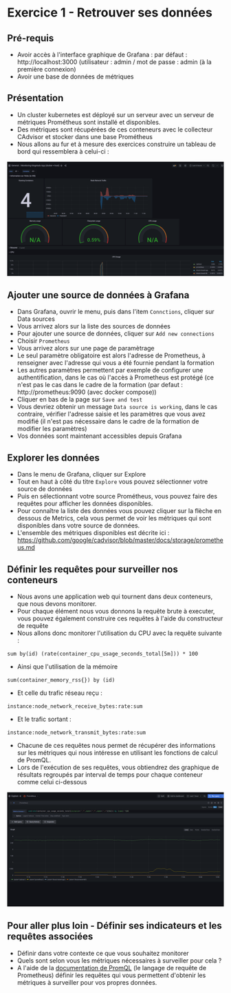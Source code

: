 # Exercice 1 - Retrouver ses données

## Pré-requis

- Avoir accès à l'interface graphique de Grafana : par défaut : http://localhost:3000 (utilisateur : admin / mot de passe : admin (à la première connexion)
- Avoir une base de données de métriques

## Présentation 

- Un cluster kubernetes est déployé sur un serveur avec un serveur de métriques Prométheus sont installé et disponibles.
- Des métriques sont récupérées de ces conteneurs avec le collecteur CAdvisor et stocker dans une base Prométheus
- Nous allons au fur et à mesure des exercices construire un tableau de bord qui ressemblera à celui-ci :

![](img/exo1/dashboard_cible.png)

## Ajouter une source de données à Grafana

- Dans Grafana, ouvrir le menu, puis dans l'item `Connctions`, cliquer sur Data sources
- Vous arrivez alors sur la liste des sources de données
- Pour ajouter une source de données, cliquer sur `Add new connections`
- Choisir `Prometheus` 
- Vous arrivez alors sur une page de paramètrage
- Le seul paramètre obligatoire est alors l'adresse de Prometheus, à renseigner avec l'adresse qui vous a été fournie pendant la formation
- Les autres paramètres permettent par exemple de configurer une authentification, dans le cas où l'accès à Prometheus est protégé (ce n'est pas le cas dans le cadre de la formation (par defaut : http://prometheus:9090 (avec docker compose))
- Cliquer en bas de la page sur `Save and test`
- Vous devriez obtenir un message `Data source is working`, dans le cas contraire, vérifier l'adresse saisie et les paramètres que vous avez modifié (il n'est pas nécessaire dans le cadre de la formation de modifier les paramètres)
- Vos données sont maintenant accessibles depuis Grafana

## Explorer les données

- Dans le menu de Grafana, cliquer sur Explore
- Tout en haut à côté du titre `Explore` vous pouvez sélectionner votre source de données
- Puis en sélectionnant votre source Prométheus, vous pouvez faire des requêtes pour afficher les données disponibles.
- Pour connaître la liste des données vous pouvez cliquer sur la flèche en dessous de Metrics, cela vous permet de voir les métriques qui sont disponibles dans votre source de données.
- L'ensemble des métriques disponibles est décrite ici : https://github.com/google/cadvisor/blob/master/docs/storage/prometheus.md 

## Définir les requêtes pour surveiller nos conteneurs 

- Nous avons une application web qui tournent dans deux conteneurs, que nous devons monitorer.
- Pour chaque élément nous vous donnons la requête brute à executer, vous pouvez également construire ces requêtes à l'aide du constructeur de requête
- Nous allons donc monitorer l'utilisation du CPU avec la requête suivante : 
```
sum by(id) (rate(container_cpu_usage_seconds_total[5m])) * 100
```

- Ainsi que l'utilisation de la mémoire
```
sum(container_memory_rss{}) by (id)
```
- Et celle du trafic réseau reçu : 
```
instance:node_network_receive_bytes:rate:sum
```
- Et le trafic sortant :
```
instance:node_network_transmit_bytes:rate:sum
```
* Chacune de ces requêtes nous permet de récupérer des informations sur les métriques qui nous intéresse en utilisant les fonctions de calcul de PromQL.
* Lors de l'exécution de ses requêtes, vous obtiendrez des graphique de résultats regroupés par interval de temps pour chaque conteneur comme celui ci-dessous

![](img/exo1/result_explore.png)

## Pour aller plus loin - Définir ses indicateurs et les requêtes associées

- Définir dans votre contexte ce que vous souhaitez monitorer 
- Quels sont selon vous les métriques nécessaires à surveiller pour cela ?
- A l'aide de la [documentation de PromQL](https://prometheus.io/docs/prometheus/latest/querying/basics/) (le langage de requête de Prometheus) définir les requêtes qui vous permettent d'obtenir les métriques à surveiller pour vos propres données.
 
